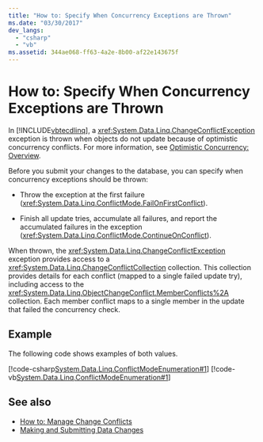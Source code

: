 ```yaml
---
title: "How to: Specify When Concurrency Exceptions are Thrown"
ms.date: "03/30/2017"
dev_langs: 
  - "csharp"
  - "vb"
ms.assetid: 344ae068-ff63-4a2e-8b00-af22e143675f
---
```

# How to: Specify When Concurrency Exceptions are Thrown
In [!INCLUDE[vbtecdlinq](../../../../../../includes/vbtecdlinq-md.md)], a <xref:System.Data.Linq.ChangeConflictException> exception is thrown when objects do not update because of optimistic concurrency conflicts. For more information, see [Optimistic Concurrency: Overview](optimistic-concurrency-overview.md).  
  
 Before you submit your changes to the database, you can specify when concurrency exceptions should be thrown:  
  
- Throw the exception at the first failure (<xref:System.Data.Linq.ConflictMode.FailOnFirstConflict>).  
  
- Finish all update tries, accumulate all failures, and report the accumulated failures in the exception (<xref:System.Data.Linq.ConflictMode.ContinueOnConflict>).  
  
 When thrown, the <xref:System.Data.Linq.ChangeConflictException> exception provides access to a <xref:System.Data.Linq.ChangeConflictCollection> collection. This collection provides details for each conflict (mapped to a single failed update try), including access to the <xref:System.Data.Linq.ObjectChangeConflict.MemberConflicts%2A> collection. Each member conflict maps to a single member in the update that failed the concurrency check.  
  
## Example  
 The following code shows examples of both values.  
  
 [!code-csharp[System.Data.Linq.ConflictModeEnumeration#1](../../../../../../samples/snippets/csharp/VS_Snippets_Data/system.data.linq.conflictmodeenumeration/cs/program.cs#1)]
 [!code-vb[System.Data.Linq.ConflictModeEnumeration#1](../../../../../../samples/snippets/visualbasic/VS_Snippets_Data/system.data.linq.conflictmodeenumeration/vb/module1.vb#1)]  
  
## See also

- [How to: Manage Change Conflicts](how-to-manage-change-conflicts.md)
- [Making and Submitting Data Changes](making-and-submitting-data-changes.md)
